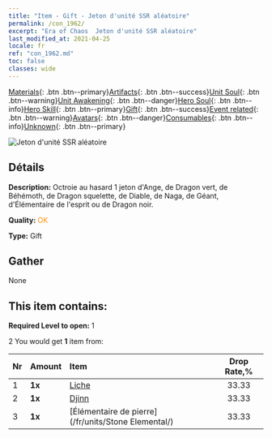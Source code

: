 ```yaml
---
title: "Item - Gift - Jeton d'unité SSR aléatoire"
permalink: /con_1962/
excerpt: "Era of Chaos  Jeton d'unité SSR aléatoire"
last_modified_at: 2021-04-25
locale: fr
ref: "con_1962.md"
toc: false
classes: wide
---
```

 [Materials](/ItemsFR/){: .btn .btn--primary}[Artifacts](/ItemsFR/Artifacts/){: .btn .btn--success}[Unit Soul](/ItemsFR/UnitSoul/){: .btn .btn--warning}[Unit Awakening](/ItemsFR/UnitAwakening/){: .btn .btn--danger}[Hero Soul](/ItemsFR/HeroSoul/){: .btn .btn--info}[Hero Skill](/ItemsFR/HeroSkill/){: .btn .btn--primary}[Gift](/ItemsFR/Gift/){: .btn .btn--success}[Event related](/ItemsFR/Events/){: .btn .btn--warning}[Avatars](/ItemsFR/Avatars/){: .btn .btn--danger}[Consumables](/ItemsFR/Consumables/){: .btn .btn--info}[Unknown](/ItemsFR/Unknown/){: .btn .btn--primary}

 ![Jeton d'unité SSR aléatoire](/images/t/i_907200.png)

## Détails
 **Description:** Octroie au hasard 1 jeton d'Ange, de Dragon vert, de Béhémoth, de Dragon squelette, de Diable, de Naga, de Géant, d'Élémentaire de l'esprit ou de Dragon noir.

 **Quality:** <span style="color: #FF8C00">OK</span>

 **Type:** Gift

## Gather

  None

## This item contains:

 **Required Level to open:** 1

 2 You would get **1** item  from:

  | Nr | Amount |     Item    | Drop Rate,% |
  |:---|:-------|:------------|:---------:|
  | 1 |  **1x** | [Liche](/fr/units/Lich/) | 33.33 | 
  | 2 |  **1x** | [Djinn](/fr/units/Genie/) | 33.33 | 
  | 3 |  **1x** | [Élémentaire de pierre](/fr/units/Stone Elemental/) | 33.33 | 
